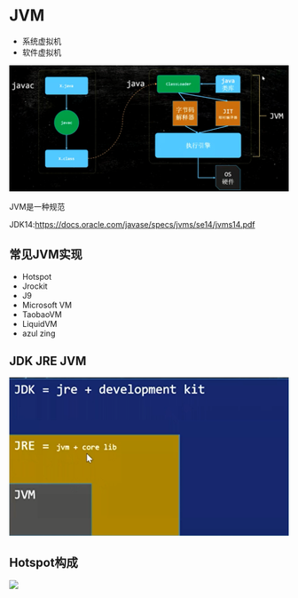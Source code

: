 # JVM

- 系统虚拟机
- 软件虚拟机

![批注 2020-07-10 083948](/assets/批注%202020-07-10%20083948.png)

JVM是一种规范

JDK14:<https://docs.oracle.com/javase/specs/jvms/se14/jvms14.pdf>

## 常见JVM实现

- Hotspot
- Jrockit
- J9
- Microsoft VM
- TaobaoVM
- LiquidVM
- azul zing

## JDK JRE JVM

![批注 2020-07-10 090055](/assets/批注%202020-07-10%20090055.png)

## Hotspot构成

![](https://img-blog.csdn.net/20170921211514799?watermark/2/text/aHR0cDovL2Jsb2cuY3Nkbi5uZXQvbmV3Y2hlbnhm/font/5a6L5L2T/fontsize/400/fill/I0JBQkFCMA==/dissolve/70/gravity/SouthEast)

